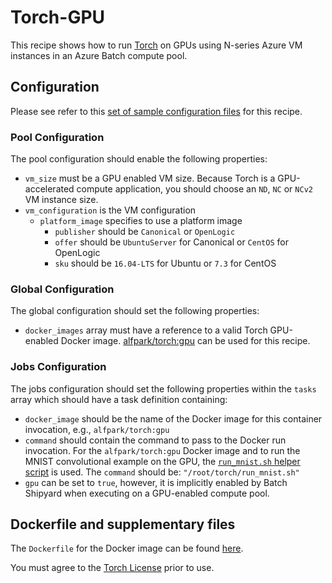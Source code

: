 # Torch-GPU
This recipe shows how to run [Torch](http://torch.ch/) on
GPUs using N-series Azure VM instances in an Azure Batch compute pool.

## Configuration
Please see refer to this [set of sample configuration files](./config) for
this recipe.

### Pool Configuration
The pool configuration should enable the following properties:
* `vm_size` must be a GPU enabled VM size. Because Torch is a GPU-accelerated
compute application, you should choose an `ND`, `NC` or `NCv2` VM instance
size.
* `vm_configuration` is the VM configuration
  * `platform_image` specifies to use a platform image
    * `publisher` should be `Canonical` or `OpenLogic`
    * `offer` should be `UbuntuServer` for Canonical or `CentOS` for OpenLogic
    * `sku` should be `16.04-LTS` for Ubuntu or `7.3` for CentOS

### Global Configuration
The global configuration should set the following properties:
* `docker_images` array must have a reference to a valid Torch GPU-enabled
Docker image. [alfpark/torch:gpu](https://hub.docker.com/r/alfpark/torch/) can
be used for this recipe.

### Jobs Configuration
The jobs configuration should set the following properties within the `tasks`
array which should have a task definition containing:
* `docker_image` should be the name of the Docker image for this container invocation,
e.g., `alfpark/torch:gpu`
* `command` should contain the command to pass to the Docker run invocation.
For the `alfpark/torch:gpu` Docker image and to run the MNIST convolutional
example on the GPU, the [`run_mnist.sh` helper script](docker/run_mnist.sh) is
used. The `command` should be: `"/root/torch/run_mnist.sh"`
* `gpu` can be set to `true`, however, it is implicitly enabled by Batch
Shipyard when executing on a GPU-enabled compute pool.

## Dockerfile and supplementary files
The `Dockerfile` for the Docker image can be found [here](./docker).

You must agree to the [Torch License](https://github.com/torch/torch7/blob/master/COPYRIGHT.txt)
prior to use.
